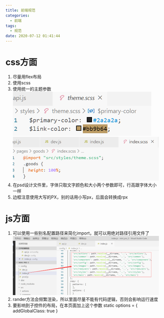 ```yaml
---
title: 前端规范
categories:
  - 前端
tags:
  - 规范
date: 2020-07-12 01:41:44
---
```

# css方面
  1. 尽量用flex布局
  2. 使用scss
  3. 使用统一的主题参数
    ![定义全局scc](前端规范/1.png)
    ![引用](前端规范/2.png)
  4. 在psd设计文件里，字体只取文字颜色和大小两个参数即可，行高跟字体大小一样
  5.  边框注意使用大写的PX，别的话用小写px，后面会转换成rpx
# js方面
  1.  可以使用一些别名配置路径来简化import，就可以用绝对路径引用文件了
  ![](前端规范/11.png)
  2. rander方法会频繁渲染，所以里面尽量不能有代码逻辑，否则会影响运行速度
  3. 要影响到子控件的布局，在本页面加上这个参数
  static options = {
      addGlobalClass: true
    }
